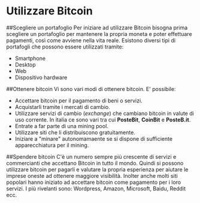 # Utilizzare Bitcoin

##Scegliere un portafoglio
Per iniziare ad utilizzare Bitcoin bisogna prima scegliere un portafoglio per mantenere la propria moneta e poter effettuare pagamenti, così come avviene nella vita reale. Esistono diversi tipi di portafogli che possono essere utilizzati tramite:
- Smartphone
- Desktop
- Web
- Dispositivo hardware

##Ottenere bitcoin
Vi sono vari modi di ottenere bitcoin. E' possibile:
- Accettare bitcoin per il pagamento di beni o servizi.
- Acquistarli tramite i mercati di cambio.
- Utilizzare servizi di cambio (_exchange_) che cambiano bitcoin in valute di uso corrente. In italia ce sono vari tra cui __PosteBit__, __CoinBit__ e __PosteB.it__.
- Entrate a far parte di una mining pool.
- Utilizzare siti che li distribuiscono gratuitamente.
- Iniziare a "minare" autonomamaente se si dispone di sufficiente apparecchiatura per il mining.

##Spendere bitcoin
C'è un numero sempre più crescente di servizi e commercianti che accettano Bitcoin in tutto il mondo.
Quindi si possono utilizzare bitcoin per pagarli e valutare la propria esperienza per aiutare le imprese oneste ad ottenere maggiore visibilità.
Inolter anche molti siti popolari hanno iniziato ad accettare bitcoin come pagamento per i loro servizi. I più rivelanti sono: Wordpress, Amazon, Microsoft, Baidu, Reddit ecc.





